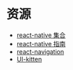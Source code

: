 # 资源

- [react-native 集合](https://github.com/jondot/awesome-react-native)
- [react-native 指南](https://github.com/reactnativecn/react-native-guide)
- [react-navigation](https://reactnavigation.org/)
- [UI-kitten](https://akveo.github.io/react-native-ui-kitten/)
